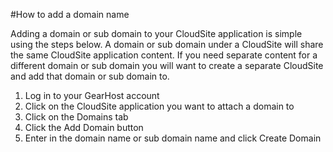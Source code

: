 #How to add a domain name

Adding a domain or sub domain to your CloudSite application is simple using the steps below. A domain or sub domain under a CloudSite will share the same CloudSite application content. If you need separate content for a different domain or sub domain you will want to create a separate CloudSite and add that domain or sub domain to.

1. Log in to your GearHost account
2. Click on the CloudSite application you want to attach a domain to
3. Click on the Domains tab
4. Click the Add Domain button
5. Enter in the domain name or sub domain name and click Create Domain